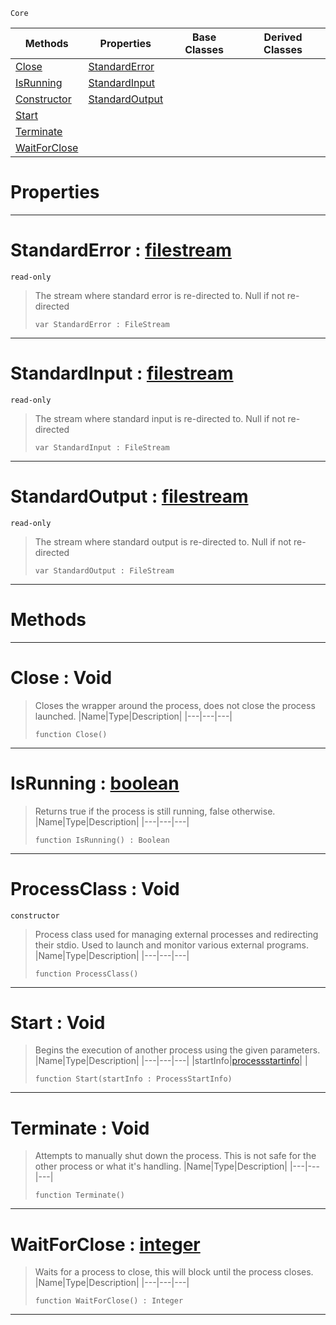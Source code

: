  `Core`

|Methods|Properties|Base Classes|Derived Classes|
|---|---|---|---|
|[ Close](https://github.com/zeroengineteam/ZeroDocs/blob/master/code_reference/nada_base_types/processclass.markdown#close-void)|[ StandardError](https://github.com/zeroengineteam/ZeroDocs/blob/master/code_reference/nada_base_types/processclass.markdown#standarderror-zero-engin)| | |
|[ IsRunning](https://github.com/zeroengineteam/ZeroDocs/blob/master/code_reference/nada_base_types/processclass.markdown#isrunning-zero-engine-do)|[ StandardInput](https://github.com/zeroengineteam/ZeroDocs/blob/master/code_reference/nada_base_types/processclass.markdown#standardinput-zero-engin)| | |
|[ Constructor](https://github.com/zeroengineteam/ZeroDocs/blob/master/code_reference/nada_base_types/processclass.markdown#processclass-void)|[ StandardOutput](https://github.com/zeroengineteam/ZeroDocs/blob/master/code_reference/nada_base_types/processclass.markdown#standardoutput-zero-engi)| | |
|[ Start](https://github.com/zeroengineteam/ZeroDocs/blob/master/code_reference/nada_base_types/processclass.markdown#start-void)| | | |
|[ Terminate](https://github.com/zeroengineteam/ZeroDocs/blob/master/code_reference/nada_base_types/processclass.markdown#terminate-void)| | | |
|[ WaitForClose](https://github.com/zeroengineteam/ZeroDocs/blob/master/code_reference/nada_base_types/processclass.markdown#waitforclose-zero-engine)| | | |


 #  Properties


---  
 #  StandardError : [filestream](https://github.com/zeroengineteam/ZeroDocs/blob/master/code_reference/nada_base_types/filestream.markdown)

 `read-only`

> The stream where standard error is re-directed to. Null if not re-directed
> ``` lang=cpp, name=Nada
> var StandardError : FileStream


---  
 #  StandardInput : [filestream](https://github.com/zeroengineteam/ZeroDocs/blob/master/code_reference/nada_base_types/filestream.markdown)

 `read-only`

> The stream where standard input is re-directed to. Null if not re-directed
> ``` lang=cpp, name=Nada
> var StandardInput : FileStream


---  
 #  StandardOutput : [filestream](https://github.com/zeroengineteam/ZeroDocs/blob/master/code_reference/nada_base_types/filestream.markdown)

 `read-only`

> The stream where standard output is re-directed to. Null if not re-directed
> ``` lang=cpp, name=Nada
> var StandardOutput : FileStream


---  
 #  Methods


---  
 #  Close : Void

> Closes the wrapper around the process, does not close the process launched.
> |Name|Type|Description|
> |---|---|---|
> ``` lang=cpp, name=Nada
> function Close()
> ``` 


---  
 #  IsRunning : [boolean](https://github.com/zeroengineteam/ZeroDocs/blob/master/code_reference/nada_base_types/boolean.markdown)

> Returns true if the process is still running, false otherwise.
> |Name|Type|Description|
> |---|---|---|
> ``` lang=cpp, name=Nada
> function IsRunning() : Boolean
> ``` 


---  
 #  ProcessClass : Void

 `constructor`

> Process class used for managing external processes and redirecting their stdio. Used to launch and monitor various external programs.
> |Name|Type|Description|
> |---|---|---|
> ``` lang=cpp, name=Nada
> function ProcessClass()
> ``` 


---  
 #  Start : Void

> Begins the execution of another process using the given parameters. 
> |Name|Type|Description|
> |---|---|---|
> |startInfo|[processstartinfo](https://github.com/zeroengineteam/ZeroDocs/blob/master/code_reference/nada_base_types/processstartinfo.markdown)| |
> ``` lang=cpp, name=Nada
> function Start(startInfo : ProcessStartInfo)
> ``` 


---  
 #  Terminate : Void

> Attempts to manually shut down the process. This is not safe for the other process or what it's handling.
> |Name|Type|Description|
> |---|---|---|
> ``` lang=cpp, name=Nada
> function Terminate()
> ``` 


---  
 #  WaitForClose : [integer](https://github.com/zeroengineteam/ZeroDocs/blob/master/code_reference/nada_base_types/integer.markdown)

> Waits for a process to close, this will block until the process closes.
> |Name|Type|Description|
> |---|---|---|
> ``` lang=cpp, name=Nada
> function WaitForClose() : Integer
> ``` 


---  
 

 